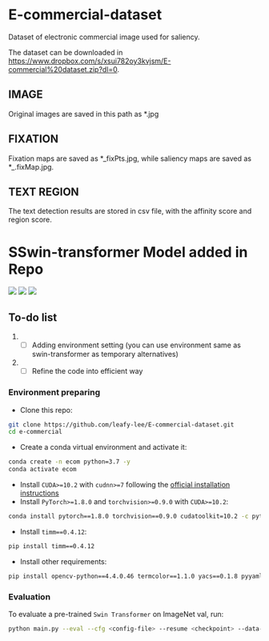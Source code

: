 # E-commercial-dataset
Dataset of electronic commercial image used for saliency.

The dataset can be downloaded in https://www.dropbox.com/s/xsui782oy3kvjsm/E-commercial%20dataset.zip?dl=0. 

## IMAGE

Original images are saved in this path as *.jpg

## FIXATION

Fixation maps are saved as *\_fixPts.jpg, while saliency maps are saved as *\_.fixMap.jpg.

## TEXT REGION

The text detection results are stored in csv file, with the affinity score and region score.

# SSwin-transformer Model added in Repo
[![](https://img.shields.io/badge/pytorch-1.8.0-brightgreen)]()
[![](https://img.shields.io/badge/CUDA-%E2%89%A510.2-lightgrey)]()
[![](https://img.shields.io/badge/python-%E2%89%A53.7-orange)]()
## To-do list
1. -[ ] Adding environment setting (you can use environment same as swin-transformer as temporary alternatives)
2. -[ ] Refine the code into efficient way

### Environment preparing
- Clone this repo:

```bash
git clone https://github.com/leafy-lee/E-commercial-dataset.git
cd e-commercial
```

- Create a conda virtual environment and activate it:

```bash
conda create -n ecom python=3.7 -y
conda activate ecom
```

- Install `CUDA>=10.2` with `cudnn>=7` following
  the [official installation instructions](https://docs.nvidia.com/cuda/cuda-installation-guide-linux/index.html)
- Install `PyTorch>=1.8.0` and `torchvision>=0.9.0` with `CUDA>=10.2`:

```bash
conda install pytorch==1.8.0 torchvision==0.9.0 cudatoolkit=10.2 -c pytorch
```

- Install `timm==0.4.12`:

```bash
pip install timm==0.4.12
```

- Install other requirements:

```bash
pip install opencv-python==4.4.0.46 termcolor==1.1.0 yacs==0.1.8 pyyaml scipy
```
### Evaluation

To evaluate a pre-trained `Swin Transformer` on ImageNet val, run:

```bash
python main.py --eval --cfg <config-file> --resume <checkpoint> --data-path <imagenet-path> 
